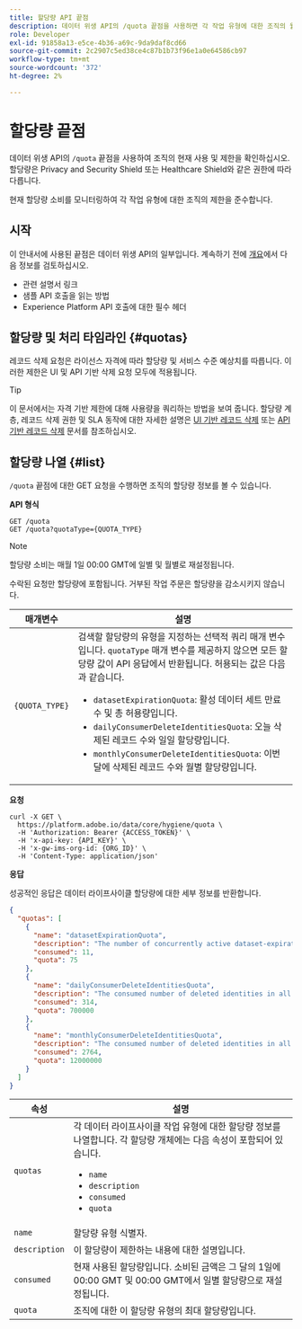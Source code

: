 ```yaml
---
title: 할당량 API 끝점
description: 데이터 위생 API의 /quota 끝점을 사용하면 각 작업 유형에 대한 조직의 월별 할당량 제한에 대해 고급 데이터 수명 주기 관리 사용을 모니터링할 수 있습니다.
role: Developer
exl-id: 91858a13-e5ce-4b36-a69c-9da9daf8cd66
source-git-commit: 2c2907c5ed38ce4c87b1b73f96e1a0e64586cb97
workflow-type: tm+mt
source-wordcount: '372'
ht-degree: 2%

---
```


# 할당량 끝점

데이터 위생 API의 `/quota` 끝점을 사용하여 조직의 현재 사용 및 제한을 확인하십시오. 할당량은 Privacy and Security Shield 또는 Healthcare Shield와 같은 권한에 따라 다릅니다.

현재 할당량 소비를 모니터링하여 각 작업 유형에 대한 조직의 제한을 준수합니다.

## 시작

이 안내서에 사용된 끝점은 데이터 위생 API의 일부입니다. 계속하기 전에 [개요](./overview.md)에서 다음 정보를 검토하십시오.

* 관련 설명서 링크
* 샘플 API 호출을 읽는 방법
* Experience Platform API 호출에 대한 필수 헤더

## 할당량 및 처리 타임라인 {#quotas}

레코드 삭제 요청은 라이선스 자격에 따라 할당량 및 서비스 수준 예상치를 따릅니다. 이러한 제한은 UI 및 API 기반 삭제 요청 모두에 적용됩니다.

>[!TIP]
>
>이 문서에서는 자격 기반 제한에 대해 사용량을 쿼리하는 방법을 보여 줍니다. 할당량 계층, 레코드 삭제 권한 및 SLA 동작에 대한 자세한 설명은 [UI 기반 레코드 삭제](../ui/record-delete.md#quotas) 또는 [API 기반 레코드 삭제](./workorder.md#quotas) 문서를 참조하십시오.

## 할당량 나열 {#list}

`/quota` 끝점에 대한 GET 요청을 수행하면 조직의 할당량 정보를 볼 수 있습니다.

**API 형식**

```http
GET /quota
GET /quota?quotaType={QUOTA_TYPE}
```

>[!NOTE]
>
>할당량 소비는 매월 1일 00:00 GMT에 일별 및 월별로 재설정됩니다.
>
>수락된 요청만 할당량에 포함됩니다. 거부된 작업 주문은 할당량을 감소시키지 않습니다.

| 매개변수 | 설명 |
| --- | --- |
| `{QUOTA_TYPE}` | 검색할 할당량의 유형을 지정하는 선택적 쿼리 매개 변수입니다. `quotaType` 매개 변수를 제공하지 않으면 모든 할당량 값이 API 응답에서 반환됩니다. 허용되는 값은 다음과 같습니다.<ul><li>`datasetExpirationQuota`: 활성 데이터 세트 만료 수 및 총 허용량입니다.</li><li>`dailyConsumerDeleteIdentitiesQuota`: 오늘 삭제된 레코드 수와 일일 할당량입니다.</li><li>`monthlyConsumerDeleteIdentitiesQuota`: 이번 달에 삭제된 레코드 수와 월별 할당량입니다.</li></ul> |

**요청**

```shell
curl -X GET \
  https://platform.adobe.io/data/core/hygiene/quota \
  -H 'Authorization: Bearer {ACCESS_TOKEN}' \
  -H 'x-api-key: {API_KEY}' \
  -H 'x-gw-ims-org-id: {ORG_ID}' \
  -H 'Content-Type: application/json'
```

**응답**

성공적인 응답은 데이터 라이프사이클 할당량에 대한 세부 정보를 반환합니다.

```json
{
  "quotas": [
    {
      "name": "datasetExpirationQuota",
      "description": "The number of concurrently active dataset-expiration delete operations in all work order requests for the organization.",
      "consumed": 11,
      "quota": 75
    },
    {
      "name": "dailyConsumerDeleteIdentitiesQuota",
      "description": "The consumed number of deleted identities in all work order requests for the organization for today.",
      "consumed": 314,
      "quota": 700000
    },
    {
      "name": "monthlyConsumerDeleteIdentitiesQuota",
      "description": "The consumed number of deleted identities in all work order requests for the organization this month.",
      "consumed": 2764,
      "quota": 12000000
    }
  ]
}
```

| 속성 | 설명 |
| -------- | ------- |
| `quotas` | 각 데이터 라이프사이클 작업 유형에 대한 할당량 정보를 나열합니다. 각 할당량 개체에는 다음 속성이 포함되어 있습니다.<ul><li>`name`</li><li>`description`</li><li>`consumed`</li><li>`quota`</li></ul> |
| `name` | 할당량 유형 식별자. |
| `description` | 이 할당량이 제한하는 내용에 대한 설명입니다. |
| `consumed` | 현재 사용된 할당량입니다. 소비된 금액은 그 달의 1일에 00:00 GMT 및 00:00 GMT에서 일별 할당량으로 재설정됩니다. |
| `quota` | 조직에 대한 이 할당량 유형의 최대 할당량입니다. |
